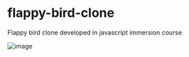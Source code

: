 # flappy-bird-clone
Flappy bird clone developed in javascript immersion course

![image](https://user-images.githubusercontent.com/67394574/148689665-8f637532-3ce2-4c8f-92a1-2c3a13d00e9d.png)

